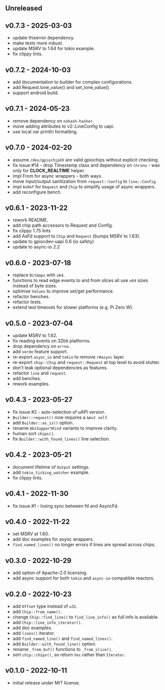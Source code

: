 <a name="unreleased"></a>

## Unreleased

<a name="v0.7.3"></a>

## v0.7.3 - 2025-03-03

- update thiserror dependency.
- make tests more robust.
- update MSRV to 1.64 for tokio example.
- fix clippy lints.

<a name="v0.7.2"></a>

## v0.7.2 - 2024-10-03

- add documentation to builder for complex configurations.
- add Request.lone_value() and set_lone_value().
- support android build.

<a name="v0.7.1"></a>

## v0.7.1 - 2024-05-23

- remove dependency on `nohash-hasher`.
- move adding attributes to v2::LineConfig to uapi.
- use local var println formatting.


<a name="v0.7.0"></a>

## v0.7.0 - 2024-02-20

- assume `/dev/gpiochipXX` are valid gpiochips without explicit checking.
- fix issue #14 - drop Timestamp class and dependency on `chrono` - was only for **CLOCK_REALTIME** helper.
- impl From for async wrappers - both ways.
- move input/output sanitization from `request::Config` to `line::Config`.
- impl `AsRef` for `Request` and `Chip` to simplify usage of async wrappers.
- add reconfigure bench.

<a name="v0.6.1"></a>

## v0.6.1 - 2023-11-22

- rework README.
- add chip path accessors to Request and Config.
- fix clippy 1.75 lints
- add AsFd support to `Chip` and `Request` (bumps MSRV to 1.63).
- update to gpiocdev-uapi 0.6 (io safety)
- update to async-io 2.2

<a name="v0.6.0"></a>

## v0.6.0 - 2023-07-18

- replace `Bitmaps` with `u64`.
- functions to read edge events to and from slices all use `u64` sizes instead of byte sizes.
- optimise `Values` to improve set/get performance.
- refactor benches.
- refactor tests.
- extend test timeouts for slower platforms (e.g. Pi Zero W).

<a name="v0.5.0"></a>

## v0.5.0 - 2023-07-04

- update MSRV to 1.62.
- fix reading events on 32bit platforms.
- drop dependency on `errno`.
- add `serde` feature support.
- re-export `async_io` and `tokio` to remove `r#async` layer.
- re-export `chip::Chip` and `request::Request` at top level to avoid stutter.
- don't leak optional dependencies as features.
- refactor `line` and `request`.
- add benches.
- rework examples.

<a name="v0.4.3"></a>

## v0.4.3 - 2023-05-27

- fix issue #2 - auto-selection of uAPI version.
- `Builder::request()` now requires a `&mut self`.
- add `Builder::as_is()` option.
- rename `AbiSupportKind` variants to improve clarity.
- human sort `chips()`.
- fix `Builder::with_found_lines()` line selection.

<a name="v0.4.2"></a>

## v0.4.2 - 2023-05-21

- document lifetime of `Output` settings.
- add `tokio_ticking_watcher` example.
- fix clippy lints.

<a name="v0.4.1"></a>

## v0.4.1 - 2022-11-30

- fix issue #1 - losing sync between fd and AsyncFd.

<a name="v0.4.0"></a>

## v0.4.0 - 2022-11-22

- set MSRV at 1.60.
- add doc examples for async wrappers.
- `find_named_lines()` no longer errors if lines are spread across chips.

<a name="v0.3.0"></a>

## v0.3.0 - 2022-10-29

- add option of Apache-2.0 licensing.
- add async support for both `tokio` and `async-io` compatible reactors.

<a name="v0.2.0"></a>

## v0.2.0 - 2022-10-23

- add `Offset` type instead of `u32`.
- add `Chip::from_name()`.
- change `Chip::find_line()` to `find_line_info()` as full info is available.
- add `Chip::line_info_iterator()`.
- add doc examples.
- add `lines()` iterator.
- add `find_named_line()` and `find_named_lines()`.
- add `Builder::with_found_line()` option.
- rename `_from_buf()` functions to `_from_slice()`.
- sort `chip::chips()`, so return `Vec` rather than `Iterator`.

<a name="v0.1.0"></a>

## v0.1.0 - 2022-10-11

- initial release under MIT license.
